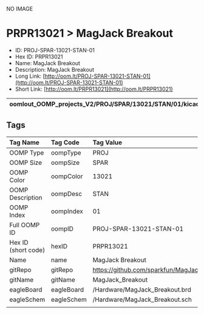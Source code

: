 


  
NO IMAGE  
# PRPR13021 > MagJack Breakout

- ID: PROJ-SPAR-13021-STAN-01
- Hex ID: PRPR13021
- Name: MagJack Breakout
- Description: MagJack Breakout
- Long Link: [http://oom.lt/PROJ-SPAR-13021-STAN-01](http://oom.lt/PROJ-SPAR-13021-STAN-01)
- Short Link: [http://oom.lt/PRPR13021](http://oom.lt/PRPR13021)
  

|oomlout_OOMP_projects_V2/PROJ/SPAR/13021/STAN/01/kicadPcb3dFront.png|oomlout_OOMP_projects_V2/PROJ/SPAR/13021/STAN/01/kicadPcb3dBack.png|oomlout_OOMP_projects_V2/PROJ/SPAR/13021/STAN/01/kicadPcb3d.png||
| :---: | :---: | :---: | :---: |

## Tags
  

|Tag Name|Tag Code|Tag Value|
| :--- | :--- | :--- |
|OOMP Type|oompType|PROJ|
|OOMP Size|oompSize|SPAR|
|OOMP Color|oompColor|13021|
|OOMP Description|oompDesc|STAN|
|OOMP Index|oompIndex|01|
|Full OOMP ID|oompID|PROJ-SPAR-13021-STAN-01|
|Hex ID (short code)|hexID|PRPR13021|
|Name|name|MagJack Breakout|
|gitRepo|gitRepo|https://github.com/sparkfun/MagJack_Breakout|
|gitName|gitName|MagJack_Breakout|
|eagleBoard|eagleBoard|/Hardware/MagJack_Breakout.brd|
|eagleSchem|eagleSchem|/Hardware/MagJack_Breakout.sch|
||||
